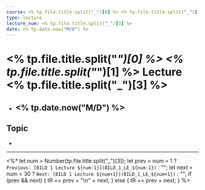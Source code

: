 ```yaml
---
course: <% tp.file.title.split("_")[0] %> <% tp.file.title.split("_")[1] %>
type: lecture
lecture_num: <% tp.file.title.split("_")[3] %>
date: <% tp.date.now("M/D") %>
---
```


# <% tp.file.title.split("_")[0] %> <% tp.file.title.split("_")[1] %> Lecture <% tp.file.title.split("_")[3] %>
- ## <% tp.date.now("M/D") %>

## Topic

- 

---

<%*
let num = Number(tp.file.title.split("_")[3]);
let prev = num > 1 ? `Previous: [BILD 1 Lecture ${num-1}](BILD_1_LE_${num-1})` : "";
let next = num < 30 ? `Next: [BILD 1 Lecture ${num+1}](BILD_1_LE_${num+1})` : "";
if (prev && next) {
    tR += prev + "\n" + next;
} else {
    tR += prev + next;
}
%>